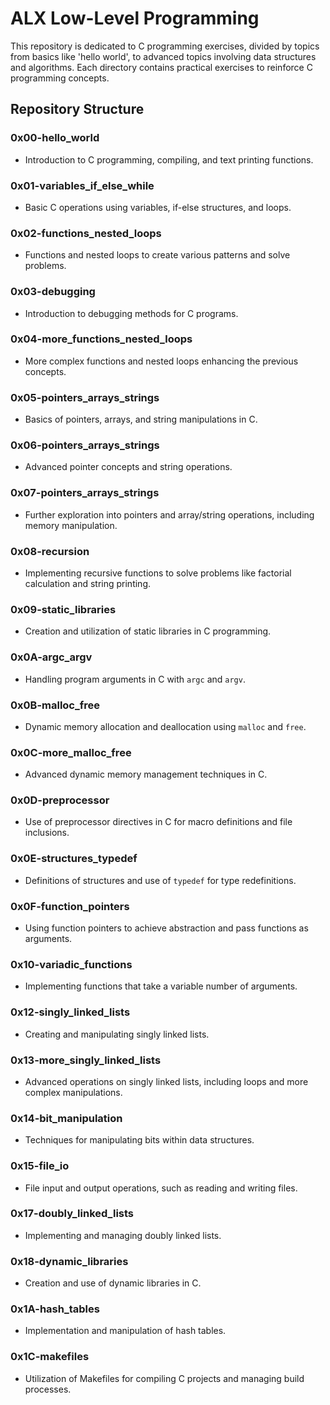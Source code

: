 # ALX Low-Level Programming

This repository is dedicated to C programming exercises, divided by topics from basics like 'hello world', to advanced topics involving data structures and algorithms. Each directory contains practical exercises to reinforce C programming concepts.

## Repository Structure

### 0x00-hello_world
- Introduction to C programming, compiling, and text printing functions.

### 0x01-variables_if_else_while
- Basic C operations using variables, if-else structures, and loops.

### 0x02-functions_nested_loops
- Functions and nested loops to create various patterns and solve problems.

### 0x03-debugging
- Introduction to debugging methods for C programs.

### 0x04-more_functions_nested_loops
- More complex functions and nested loops enhancing the previous concepts.

### 0x05-pointers_arrays_strings
- Basics of pointers, arrays, and string manipulations in C.

### 0x06-pointers_arrays_strings
- Advanced pointer concepts and string operations.

### 0x07-pointers_arrays_strings
- Further exploration into pointers and array/string operations, including memory manipulation.

### 0x08-recursion
- Implementing recursive functions to solve problems like factorial calculation and string printing.

### 0x09-static_libraries
- Creation and utilization of static libraries in C programming.

### 0x0A-argc_argv
- Handling program arguments in C with `argc` and `argv`.

### 0x0B-malloc_free
- Dynamic memory allocation and deallocation using `malloc` and `free`.

### 0x0C-more_malloc_free
- Advanced dynamic memory management techniques in C.

### 0x0D-preprocessor
- Use of preprocessor directives in C for macro definitions and file inclusions.

### 0x0E-structures_typedef
- Definitions of structures and use of `typedef` for type redefinitions.

### 0x0F-function_pointers
- Using function pointers to achieve abstraction and pass functions as arguments.

### 0x10-variadic_functions
- Implementing functions that take a variable number of arguments.

### 0x12-singly_linked_lists
- Creating and manipulating singly linked lists.

### 0x13-more_singly_linked_lists
- Advanced operations on singly linked lists, including loops and more complex manipulations.

### 0x14-bit_manipulation
- Techniques for manipulating bits within data structures.

### 0x15-file_io
- File input and output operations, such as reading and writing files.

### 0x17-doubly_linked_lists
- Implementing and managing doubly linked lists.

### 0x18-dynamic_libraries
- Creation and use of dynamic libraries in C.

### 0x1A-hash_tables
- Implementation and manipulation of hash tables.

### 0x1C-makefiles
- Utilization of Makefiles for compiling C projects and managing build processes.

